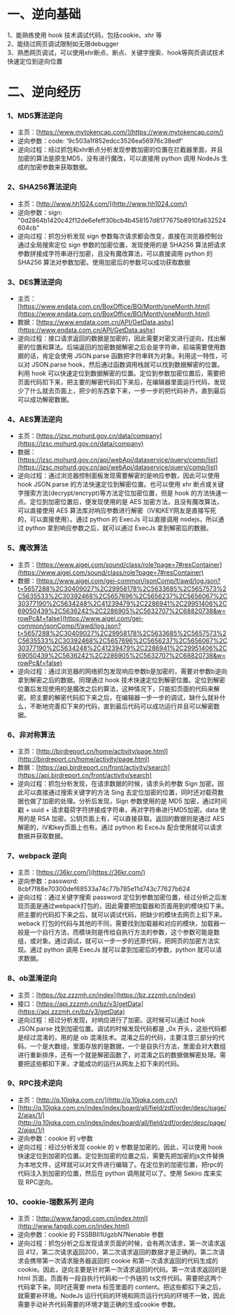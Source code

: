 <a name="oBFR8"></a>
# 一、逆向基础
1、能熟练使用 hook 技术调试代码，包括cookie、xhr 等<br />2、能绕过网页调试限制如无限debugger<br />3、熟悉网页调试，可以使用xhr断点、断点、关键字搜索、hook等网页调试技术快速定位到逆向位置
<a name="deSWg"></a>
# 二、逆向经历
<a name="d4Olc"></a>
### 1、MD5算法逆向

- 主页：[https://www.mytokencap.com/](https://www.mytokencap.com/)
- 逆向参数：code: '9c503a1f852edcc3526ea56976c38edf'
- 逆向过程：经过抓包和xhr断点分析发现参数加密的位置在拦截器里面，并且加密的算法是原生MD5，没有进行魔改，可以直接用 python 调用 NodeJs 生成的加密参数来获取数据。
<a name="tdXHF"></a>
### 2、SHA256算法逆向

- 主页：[http://www.hh1024.com/](http://www.hh1024.com/)
- 逆向参数：sign: "0d2864b1420c42f12de6efeff30bcb4b458157d8177675b8910fa632524604cb"
- 逆向过程：抓包分析发现 sign 参数每次请求都会改变，直接在浏览器控制台通过全局搜索定位 sign 参数的加密位置，发现使用的是 SHA256 算法把请求参数拼接成字符串进行加密，且没有魔改算法，可以直接调用 python 的 SHA256 算法对参数加密。使用加密后的参数可以成功获取数据
<a name="Q5XBq"></a>
### 3、DES算法逆向

- 主页：[https://www.endata.com.cn/BoxOffice/BO/Month/oneMonth.html](https://www.endata.com.cn/BoxOffice/BO/Month/oneMonth.html)
- 数据：[https://www.endata.com.cn/API/GetData.ashx](https://www.endata.com.cn/API/GetData.ashx)
- 逆向过程：接口请求返回的数据是加密的，因此需要对密文进行逆向，找出解密的位置和算法。后端返回的加密数据解密之后会是字符串，前端需要使用数据的话，肯定会使用 JSON.parse 函数把字符串转为对象。利用这一特性，可以对 JSON.parse hook，然后通过函数调用栈就可以找到数据解密的位置。利用 hook 可以快速定位到数据解密的位置。定位到参数加密位置后，需要把页面代码扣下来，把主要的解密代码扣下来后，在编辑器里面运行代码，发现少了什么就去页面上，把少的东西拿下来，一步一步的把代码补齐。直到最后可以成功解密数据。
<a name="Z90g3"></a>
### 4、AES算法逆向

- 主页：[https://jzsc.mohurd.gov.cn/data/company](https://jzsc.mohurd.gov.cn/data/company)
- 数据：[https://jzsc.mohurd.gov.cn/api/webApi/dataservice/query/comp/list](https://jzsc.mohurd.gov.cn/api/webApi/dataservice/query/comp/list)
- 逆向过程：通过浏览器控制面板发现需要解密的是响应参数，因此可以使用 hook JSON.parse 的方法快速定位到解密位置。也可以使用 xhr 断点或关键字搜索方法(decrypt/encrypt)等方法定位加密位置，但是 hook 的方法快速一点。定位到加密位置后，便发现使用的是 AES 加密方法，且没有魔改算法，可以直接使用 AES 算法库对响应参数进行解密（IV和KEY网友是直接写死的，可以直接使用）。通过 python 的 ExecJs 可以直接调用 nodejs，所以通过 python 拿到响应参数之后，就可以通过 ExecJs 拿到解密后的数据。
<a name="tYBTm"></a>
### 5、魔改算法

- 主页：[https://www.aigei.com/sound/class/role?page=7#resContainer](https://www.aigei.com/sound/class/role?page=7#resContainer)
- 数据：[https://www.aigei.com/gei-common/jsonComp/f/awd/log.json?t=5657288%2C30409027%2C29958178%2C5633685%2C5657573%2C5635533%2C30392468%2C5657696%2C5656237%2C5656067%2C30377190%2C5634248%2C41239479%2C2286941%2C29951406%2C69050439%2C5636242%2C2286905%2C5632707%2C68820738&w=rowPc&f=false](https://www.aigei.com/gei-common/jsonComp/f/awd/log.json?t=5657288%2C30409027%2C29958178%2C5633685%2C5657573%2C5635533%2C30392468%2C5657696%2C5656237%2C5656067%2C30377190%2C5634248%2C41239479%2C2286941%2C29951406%2C69050439%2C5636242%2C2286905%2C5632707%2C68820738&w=rowPc&f=false)
- 逆向过程：通过浏览器的网络抓包发现响应参数b是加密的，需要对参数b逆向拿到解密之后的数据。同理通过 hook 技术快速定位到解密位置。定位到解密位置后发现使用的是魔改之后的算法，这种情况下，只能扣页面的代码来解密。把主要的解密代码扣下来之后，在编辑器一步一步的调试，缺什么就补什么，不断地完善扣下来的代码，直到最后代码可以成功运行并且可以解密数据。
<a name="PUSD2"></a>
### 6、非对称算法

- 主页：[http://birdreport.cn/home/activity/page.html](http://birdreport.cn/home/activity/page.html)
- 数据：[https://api.birdreport.cn/front/activity/search](https://api.birdreport.cn/front/activity/search)
- 逆向过程：抓包分析发现，在请求数据的时候，请求头的参数 Sign 加密。因此可以直接通过搜索关键字的方法 Sing 去定位加密的位置，同时还对载荷数据也做了加密的处理。分析后发现，Sign 参数使用的是 MD5 加密，通过时间戳 + uuid + 请求载荷字符拼接成字符串，再对字符串进行MD5加密。data 使用的是 RSA 加密。公钥页面上有，可以直接获取。返回的数据则是通过 AES 解密的，IV和key页面上也有。通过 python 和 ExceJs 配合使用就可以请求数据并获取数据。

<a name="pcCGD"></a>
### 7、webpack 逆向

- 主页：[https://36kr.com/](https://36kr.com/)
- 逆向参数：password: 8cbf7f88e70300def68533a74c77b785e11d743c77627b624
- 逆向过程：通过关键字搜索 password 定位到参数加密位置，经过分析之后发现页面是通过webpack打包的，因此需要把加载器和页面用到的模块扣下来。把主要的代码扣下来之后，就可以调试代码，把缺少的模块去网页上扣下来。weback 打包的代码与其他的不同，需要找到加载器和对应的模块，加载器一般是一个自行方法，而模块则是传给自执行方法的参数，这个参数可能是数组，或对象。通过调试，就可以一步一步的还原代码，把网页的加密方法实现。通过 python 调用 ExecJs 就可以拿到加密后的参数，python 就可以请求数据。

<a name="ysOeA"></a>
### 8、ob混淆逆向

- 主页：[https://bz.zzzmh.cn/index](https://bz.zzzmh.cn/index)
- 接口：[https://api.zzzmh.cn/bz/v3/getData](https://api.zzzmh.cn/bz/v3/getData)
- 逆向过程：经过分析发现，对响应进行了加密。这时候可以通过 hook JSON.parse 找到加密位置。调试的时候发现代码都是 _0x 开头，这些代码都是经过混淆的，用的是 ob 混淆技术。混淆之后的代码，主要注意三部分的代码，一个是大数组，里面存放的是数据，一个是自执行方法，里面会对大数组进行重新排序，还有一个就是解密函数了，对混淆之后的数据做解密处理。需要把这些都扣下来，才能成功的运行从网友上扣下来的代码。
<a name="A0Cj2"></a>
### 9、RPC技术逆向

- 主页：[http://q.10jqka.com.cn/](http://q.10jqka.com.cn/)
- [http://q.10jqka.com.cn/index/index/board/all/field/zdf/order/desc/page/2/ajax/1/](http://q.10jqka.com.cn/index/index/board/all/field/zdf/order/desc/page/2/ajax/1/)
- 逆向参数：cookie 的 v参数
- 逆向过程：经过分析发现 cookie 的 v 参数是加密的。因此，可以使用 hook 快速定位到加密的位置。定位到加密的位置之后，需要先把加密的js文件替换为本地文件，这样就可以对文件进行编辑了。在定位到的加密位置，把rpc的代码注入到加密的位置，然后在 python 调用就可以了。使用 Sekiro 库来实现 RPC逆向。

<a name="tMfVr"></a>
### 10、cookie-瑞数系列 逆向

- 主页：[http://www.fangdi.com.cn/index.html](http://www.fangdi.com.cn/index.html)
- 逆向参数：cookie 的 FSSBBIl1UgzbN7Nenable 参数
- 逆向过程：抓包分析之后发现请求页面的时候，会有两次请求，第一次请求返回 412，第二次请求返回200，第二次请求返回的数据才是正确的。第二次请求会携带第一次请求服务器返回的 cookie 和第一次请求返回的代码生成的cookie。因此，逆向主要是针对第一次请求返回的代码。第一次请求返回的是 html 页面，页面有一段自执行代码和一个外链的 ts文件代码。需要把这两个代码拿下来。同时还需要 meta 标签里面的 content。把这些都扣下来之后，就需要补环境。NodeJs 运行代码的环境和网页运行代码的环境不一致，因此需要手动补齐代码需要的环境才能正确的生成cookie 参数。
